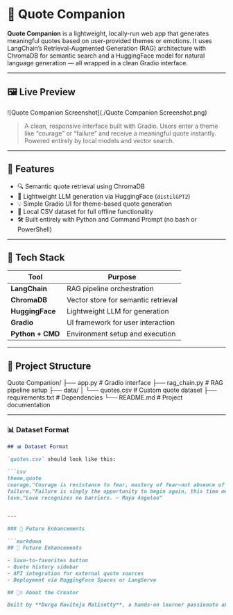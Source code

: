 # 💬 Quote Companion

**Quote Companion** is a lightweight, locally-run web app that generates meaningful quotes based on user-provided themes or emotions. It uses LangChain’s Retrieval-Augmented Generation (RAG) architecture with ChromaDB for semantic search and a HuggingFace model for natural language generation — all wrapped in a clean Gradio interface.

---

## 🖼️ Live Preview

![Quote Companion Screenshot](./Quote Companion Screenshot.png)

> A clean, responsive interface built with Gradio. Users enter a theme like “courage” or “failure” and receive a meaningful quote instantly. Powered entirely by local models and vector search.

---

## 🧠 Features

- 🔍 Semantic quote retrieval using ChromaDB
- 🧠 Lightweight LLM generation via HuggingFace (`distilGPT2`)
- 💡 Simple Gradio UI for theme-based quote generation
- 📁 Local CSV dataset for full offline functionality
- 🛠️ Built entirely with Python and Command Prompt (no bash or PowerShell)

---

## 🧰 Tech Stack

| Tool                   | Purpose                            |
|------------------------|-------------------------------------|
| **LangChain**          | RAG pipeline orchestration          |
| **ChromaDB**           | Vector store for semantic retrieval |
| **HuggingFace**        | Lightweight LLM for generation      |
| **Gradio**             | UI framework for user interaction   |
| **Python + CMD**       | Environment setup and execution     |

---

## 📁 Project Structure

Quote Companion/
├── app.py              # Gradio interface
├── rag_chain.py        # RAG pipeline setup
├── data/
│   └── quotes.csv      # Custom quote dataset
├── requirements.txt    # Dependencies
└── README.md           # Project documentation


---

### 📊 Dataset Format

```markdown
## 📊 Dataset Format

`quotes.csv` should look like this:

```csv
theme,quote
courage,"Courage is resistance to fear, mastery of fear—not absence of fear. – Mark Twain"
failure,"Failure is simply the opportunity to begin again, this time more intelligently. – Henry Ford"
love,"Love recognizes no barriers. – Maya Angelou"


---

### 🚀 Future Enhancements

```markdown
## 🚀 Future Enhancements

- Save-to-favorites button
- Quote history sidebar
- API integration for external quote sources
- Deployment via HuggingFace Spaces or LangServe

## 🙋‍♀️ About the Creator

Built by **Durga Raviteja Malisetty**, a hands-on learner passionate about clean architecture, minimal design, and real-world AI applications. This project reflects growing expertise in LangChain, ChromaDB, HuggingFace, and Gradio — all orchestrated with precision from the command line.
